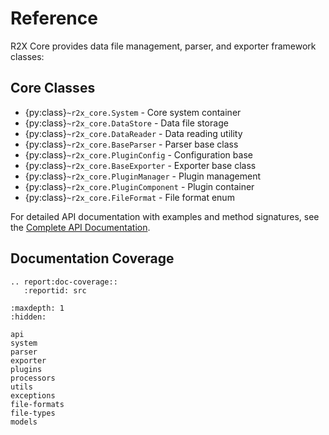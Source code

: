 # Reference

R2X Core provides data file management, parser, and exporter framework classes:

## Core Classes

- {py:class}`~r2x_core.System` - Core system container
- {py:class}`~r2x_core.DataStore` - Data file storage
- {py:class}`~r2x_core.DataReader` - Data reading utility
- {py:class}`~r2x_core.BaseParser` - Parser base class
- {py:class}`~r2x_core.PluginConfig` - Configuration base
- {py:class}`~r2x_core.BaseExporter` - Exporter base class
- {py:class}`~r2x_core.PluginManager` - Plugin management
- {py:class}`~r2x_core.PluginComponent` - Plugin container
- {py:class}`~r2x_core.FileFormat` - File format enum

For detailed API documentation with examples and method signatures, see the [Complete API Documentation](./api.md).

## Documentation Coverage

```{eval-rst}
.. report:doc-coverage::
   :reportid: src
```

```{toctree}
:maxdepth: 1
:hidden:

api
system
parser
exporter
plugins
processors
utils
exceptions
file-formats
file-types
models
```
